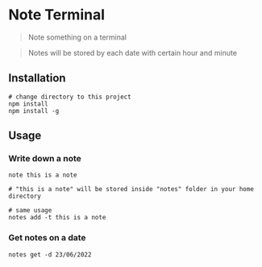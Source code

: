 # Note Terminal

> Note something on a terminal

> Notes will be stored by each date with certain hour and minute

## Installation
```
# change directory to this project
npm install
npm install -g
```


## Usage

### Write down a note
```
note this is a note

# "this is a note" will be stored inside "notes" folder in your home directory

# same usage
notes add -t this is a note
```

### Get notes on a date
```
notes get -d 23/06/2022
```